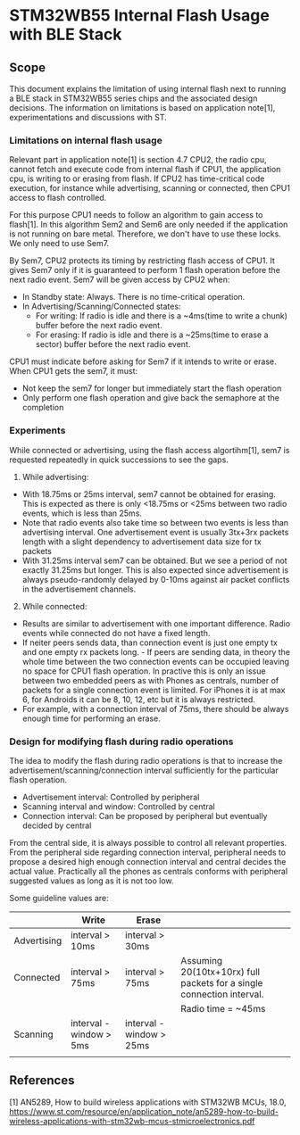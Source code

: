 # STM32WB55 Internal Flash Usage with BLE Stack 

## Scope

This document explains the limitation of using internal flash next to running a BLE stack in STM32WB55 series chips and the associated design decisions. The information on limitations is based on application note[1], experimentations and discussions with ST.

### Limitations on internal flash usage

Relevant part in application note[1] is section 4.7
CPU2, the radio cpu, cannot fetch and execute code from internal flash if CPU1, the application cpu, is writing to or erasing from flash. If CPU2 has time-critical code execution, for instance while advertising, scanning or connected, then CPU1 access to flash controlled. 

For this purpose CPU1 needs to follow an algorithm to gain access to flash[1].
In this algorithm Sem2 and Sem6 are only needed if the application is not running on bare metal. Therefore, we don't have to use these locks. We only need to use Sem7.

By Sem7, CPU2 protects its timing by restricting flash access of CPU1. It gives Sem7 only if it is guaranteed to perform 1 flash operation before the next radio event. Sem7 will be given access by CPU2 when:
- In Standby state: Always. There is no time-critical operation.
- In Advertising/Scanning/Connected states: 
  - For writing: If radio is idle and there is a ~4ms(time to write a chunk) buffer before the next radio event.
  - For erasing: If radio is idle and there is a ~25ms(time to erase a sector) buffer before the next radio event.

CPU1 must indicate before asking for Sem7 if it intends to write or erase. When CPU1 gets the sem7, it must:
- Not keep the sem7 for longer but immediately start the flash operation
- Only perform one flash operation and give back the semaphore at the completion

### Experiments

While connected or advertising, using the flash access algortihm[1], sem7 is requested repeatedly in quick successions to see the gaps.

1. While advertising: 
  - With 18.75ms or 25ms interval, sem7 cannot be obtained for erasing. This is expected as there is only <18.75ms or <25ms between two radio events, which is less than 25ms. 
  - Note that radio events also take time so between two events is less than advertising interval. One advertisement event is usually 3tx+3rx packets length with a slight dependency to advertisement data size for tx packets
  - With 31.25ms interval sem7 can be obtained. But we see a period of not exactly 31.25ms but longer. This is also expected since advertisement is always pseudo-randomly delayed by 0-10ms against air packet conflicts in the advertisement channels. 
2. While connected:
  - Results are similar to advertisement with one important difference. Radio events while connected do not have a fixed length. 
  - If neiter peers sends data, than connection event is just one empty tx and one empty rx packets long. - If peers are sending data, in theory the whole time between the two connection events can be occupied leaving no space for CPU1 flash operation. In practive this is only an issue between two embedded peers as with Phones as centrals, number of packets for a single connection event is limited. For iPhones it is at max 6, for Androids it can be 8, 10, 12, etc but it is always restricted.
  - For example, with a connection interval of 75ms, there should be always enough time for performing an erase.

### Design for modifying flash during radio operations

The idea to modify the flash during radio operations is that to increase the advertisement/scanning/connection interval sufficiently for the particular flash operation.
- Advertisement interval: Controlled by peripheral
- Scanning interval and window: Controlled by central
- Connection interval: Can be proposed by peripheral but eventually decided by central

From the central side, it is always possible to control all relevant properties.
From the peripheral side regarding connection interval, peripheral needs to propose a desired high enough connection interval and central decides the actual value. 
Practically all the phones as centrals conforms with peripheral suggested values as long as it is not too low.

Some guideline values are:

|             | Write                   | Erase                    |                                                                       |
|-------------|-------------------------|--------------------------|-----------------------------------------------------------------------|
| Advertising | interval > 10ms         | interval > 30ms          |                                                                       |
| Connected   | interval > 75ms         | interval > 75ms          | Assuming 20(10tx+10rx) full packets for a single connection interval. |
|             |                         |                          | Radio time = ~45ms                                                    | 
| Scanning    | interval - window > 5ms | interval - window > 25ms |                                                                       |
|             |                         |                          |                                                                       |


## References

[1] AN5289, How to build wireless applications with STM32WB MCUs, 18.0, https://www.st.com/resource/en/application_note/an5289-how-to-build-wireless-applications-with-stm32wb-mcus-stmicroelectronics.pdf
